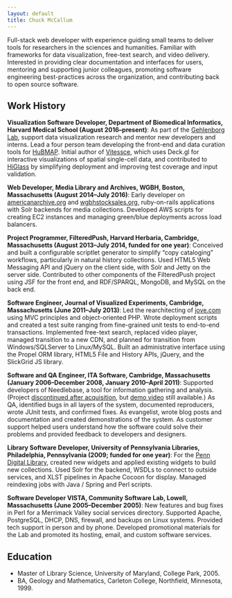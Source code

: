 ```yaml
---
layout: default
title: Chuck McCallum
---
```


Full-stack web developer with experience guiding small teams to deliver tools for researchers in the sciences and humanities.
Familiar with frameworks for data visualization, free-text search, and video delivery.
Interested in providing clear documentation and interfaces for users,
mentoring and supporting junior colleagues,
promoting software engineering best-practices across the organization,
and contributing back to open source software.

## Work History

**Visualization Software Developer, Department of Biomedical Informatics, Harvard Medical School
(August 2016–present)**: As part of the [Gehlenborg Lab](http://gehlenborglab.org/),
support data visualization research and mentor new developers and interns.
Lead a four person team developing the front-end and data curation tools for [HuBMAP](https://portal.hubmapconsortium.org/).
Initial author of [Vitessce](http://vitessce.io), which uses Deck.gl for interactive visualizations of spatial single-cell data,
and contributed to [HiGlass](http://higlass.io/) by simplifying deployment and improving test coverage and input validation.

**Web Developer, Media Library and Archives, WGBH, Boston, Massachusetts
(August 2014–July 2016)**: Early developer on [americanarchive.org](https://americanarchive.org)
and [wgbhstocksales.org](https://github.com/WGBH-MLA/stock-sales-2),
ruby-on-rails applications with Solr backends for media collections. Developed AWS scripts for
creating EC2 instances and managing green/blue deployments across load balancers.

**Project Programmer, FilteredPush, Harvard Herbaria, Cambridge, Massachusetts
(August 2013–July 2014, funded for one year)**: Conceived and built a configurable
scriptlet generator to simplify “copy cataloging” workflows, particularly in natural
history collections. Used HTML5 Web Messaging API and jQuery on the client side,
with Solr and Jetty on the server side. Contributed to other components of the FilteredPush
project using JSF for the front end, and RDF/SPARQL, MongoDB, and MySQL on the back end.

**Software Engineer, Journal of Visualized Experiments, Cambridge,
Massachusetts (June 2011–July 2013)**:    Led the rearchitecting of
[jove.com](http://jove.com) using MVC principles and object-oriented PHP.
Wrote deployment scripts and
created a test suite ranging from fine-grained unit tests to end-to-end
transactions. Implemented free-text search, replaced video player,
managed transition to a new CDN, and planned for transition from
Windows/SQLServer to Linux/MySQL. Built an administrative interface using the
Propel ORM library, HTML5 File and History APIs, jQuery, and the SlickGrid JS
library.

**Software and QA Engineer, ITA Software, Cambridge, Massachusetts (January
2006–December 2008, January 2010–April 2011)**:    Supported developers of
Needlebase, a tool for information gathering and analysis.
(Project [discontinued after acquisition](https://googleblog.blogspot.com/2012/01/renewing-old-resolutions-for-new-year.html),
but [demo video](http://www.youtube.com/watch?v=58Gzlq4zSDk) still available.)
As QA, identified bugs in all layers of the system, documented
reproducers, wrote JUnit tests, and confirmed fixes. As evangelist, wrote
blog posts and documentation and created demonstrations of the system. As
customer support helped users understand how the software could solve their
problems and provided feedback to developers and designers.

**Library Software Developer, University of Pennsylvania Libraries,
Philadelphia, Pennsylvania (2009; funded for one year)**:    For the [Penn
Digital Library](http://dla.library.upenn.edu/dla), created new widgets and
applied existing widgets to build new collections. Used Solr for the backend,
WSDLs to connect to outside services, and XLST pipelines in Apache Cocoon for
display. Managed reindexing jobs with Java / Spring and Perl scripts.

**Software Developer VISTA, Community Software Lab, Lowell, Massachusetts (June
2005–December 2005)**:    New features and bug fixes in Perl for
a Merrimack Valley social services directory. Supported Apache, PostgreSQL,
DHCP, DNS, firewall, and backups on Linux systems. Provided tech support in
person and by phone. Developed promotional materials for the Lab and
promoted its hosting, email, and custom software services.   

## Education
- Master of Library Science, University of Maryland, College Park, 2005.
- BA, Geology and Mathematics, Carleton College, Northfield, Minnesota, 1999.
